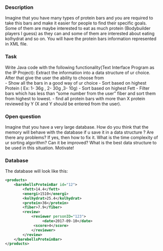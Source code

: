 ### Description<br>
Imagine that you have many types of protein bars and you are required to take this bars and make it easier for people to find their specific goals. Some of them are maybe interested to eat as much protein (Bodybuilder players I guess) as they can and some of them are interested about eating kolhydrat and so on.
You will have the protein bars information represented in XML file.


### Task<br>
Write Java code with the following functionality(Text Interface Program as the IP Project):
   Extract the information into a data structure of ur choice.
   After that give the user the ability to choose from  
           -  Show all the bars in a good way of ur choice
           -  Sort based on highest Protein ( Ex: 1- 36g , 2- 30g ,3- 10g)
           -  Sort based on highest Fett
           -  Filter bars which has less than “some number from the user” fiber and sort them from    highest to lowest.
           -  find all protein bars with more than X protein reviewed by Y (X and Y should be entered from the user).

  
### Open question<br>
Imagine that you have a very large database. How do you think that the memory will behave with the database if u save it in a data structure ? Are there any problems? If yes, then how to fix it. 
What is the time complexity of ur sorting algorithm? Can it be improved?
What is the best data structure to be used in this situation. Motivate!


### Database<br>
The database will look like this:
```xml
<products>
    <barebellsProteinBar id="12">
		<fett>14.4</fett>
		<energi>1510</energi>
		<kolhydrat>25.4</kolhydrat>
		<protein>36</protein>
		<fiber>7.9</fiber>
		<review>
		    <reviewer personID="123">
	        	 <date>2017-09-10</date>
			 <score>4</score>
		    </reviewer>
		</review>
    </barebellsProteinBar>	    
</products>
```




